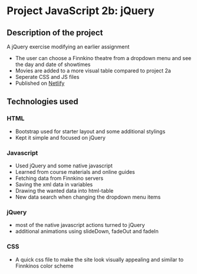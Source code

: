 # Project JavaScript 2b: jQuery

## Description of the project
A jQuery exercise modifying an earlier assignment
- The user can choose a Finnkino theatre from a dropdown menu and see the day and date of showtimes
- Movies are added to a more visual table compared to project 2a
- Seperate CSS and JS files
- Published on [Netlify](https://deluxe-truffle-a85176.netlify.app/)

## Technologies used

### HTML
- Bootstrap used for starter layout and some additional stylings
- Kept it simple and focused on jQuery

### Javascript
- Used jQuery and some native javascript
- Learned from course materials and online guides
- Fetching data from Finnkino servers
- Saving the xml data in variables
- Drawing the wanted data into html-table
- New data search when changing the dropdown menu items

### jQuery
- most of the native javascript actions turned to jQuery
- additional animations using slideDown, fadeOut and fadeIn

### CSS
- A quick css file to make the site look visually appealing and similar to Finnkinos color scheme
